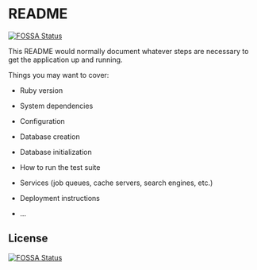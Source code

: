 # README
[![FOSSA Status](https://app.fossa.io/api/projects/git%2Bgithub.com%2Frhari26%2FRailsDemo.svg?type=shield)](https://app.fossa.io/projects/git%2Bgithub.com%2Frhari26%2FRailsDemo?ref=badge_shield)


This README would normally document whatever steps are necessary to get the
application up and running.

Things you may want to cover:

* Ruby version

* System dependencies

* Configuration

* Database creation

* Database initialization

* How to run the test suite

* Services (job queues, cache servers, search engines, etc.)

* Deployment instructions

* ...


## License
[![FOSSA Status](https://app.fossa.io/api/projects/git%2Bgithub.com%2Frhari26%2FRailsDemo.svg?type=large)](https://app.fossa.io/projects/git%2Bgithub.com%2Frhari26%2FRailsDemo?ref=badge_large)